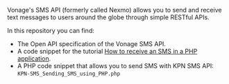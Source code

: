 Vonage's SMS API (formerly called Nexmo) allows you to send and receive text messages to users around the globe through simple RESTful APIs.

In this repository you can find:

- The Open API specification of the Vonage SMS API.
- A code snippet for the tutorial [How to receive an SMS in a PHP application](https://developer.kpn.com/tutorials/how-receive-sms-php-application).
- A PHP code snippet that allows you to send SMS with KPN SMS API: `KPN-SMS_Sending_SMS_using_PHP.php`

